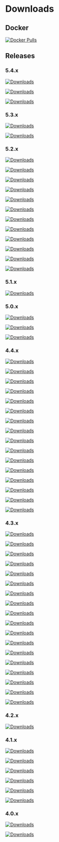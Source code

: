 # Downloads

## Docker

[![Docker Pulls](https://img.shields.io/docker/pulls/52north/sos)](https://hub.docker.com/r/52north/sos)

## Releases

### 5.4.x

[![Downloads](https://img.shields.io/github/downloads/52North/SOS/v5.4.1/total)](https://github.com/52North/SOS/releases/tag/v5.4.2)

[![Downloads](https://img.shields.io/github/downloads/52North/SOS/v5.4.1/total)](https://github.com/52North/SOS/releases/tag/v5.4.1)

[![Downloads](https://img.shields.io/github/downloads/52North/SOS/v5.4.0/total)](https://github.com/52North/SOS/releases/tag/v5.4.0)

### 5.3.x

[![Downloads](https://img.shields.io/github/downloads/52North/SOS/v5.3.1/total)](https://github.com/52North/SOS/releases/tag/v5.3.1)

[![Downloads](https://img.shields.io/github/downloads/52North/SOS/v5.3.0/total)](https://github.com/52North/SOS/releases/tag/v5.3.0)

### 5.2.x

[![Downloads](https://img.shields.io/github/downloads/52North/SOS/v5.2.10/total)](https://github.com/52North/SOS/releases/tag/v5.2.11)

[![Downloads](https://img.shields.io/github/downloads/52North/SOS/v5.2.10/total)](https://github.com/52North/SOS/releases/tag/v5.2.10)

[![Downloads](https://img.shields.io/github/downloads/52North/SOS/v5.2.9/total)](https://github.com/52North/SOS/releases/tag/v5.2.9)

[![Downloads](https://img.shields.io/github/downloads/52North/SOS/v5.2.8/total)](https://github.com/52North/SOS/releases/tag/v5.2.8)

[![Downloads](https://img.shields.io/github/downloads/52North/SOS/v5.2.7/total)](https://github.com/52North/SOS/releases/tag/v5.2.7)

[![Downloads](https://img.shields.io/github/downloads/52North/SOS/v5.2.6/total)](https://github.com/52North/SOS/releases/tag/v5.2.6)

[![Downloads](https://img.shields.io/github/downloads/52North/SOS/v5.2.5/total)](https://github.com/52North/SOS/releases/tag/v5.2.5)

[![Downloads](https://img.shields.io/github/downloads/52North/SOS/v5.2.4/total)](https://github.com/52North/SOS/releases/tag/v5.2.4)

[![Downloads](https://img.shields.io/github/downloads/52North/SOS/v5.2.3/total)](https://github.com/52North/SOS/releases/tag/v5.2.3)

[![Downloads](https://img.shields.io/github/downloads/52North/SOS/v5.2.2/total)](https://github.com/52North/SOS/releases/tag/v5.2.2)

[![Downloads](https://img.shields.io/github/downloads/52North/SOS/v5.2.1/total)](https://github.com/52North/SOS/releases/tag/v5.2.1)

[![Downloads](https://img.shields.io/github/downloads/52North/SOS/v5.2.0/total)](https://github.com/52North/SOS/releases/tag/v5.2.0)

### 5.1.x

[![Downloads](https://img.shields.io/github/downloads/52North/SOS/v5.1.0/total)](https://github.com/52North/SOS/releases/tag/v5.1.0)

### 5.0.x

[![Downloads](https://img.shields.io/github/downloads/52North/SOS/v5.0.2/total)](https://github.com/52North/SOS/releases/tag/v5.0.2)

[![Downloads](https://img.shields.io/github/downloads/52North/SOS/v5.0.1/total)](https://github.com/52North/SOS/releases/tag/v5.0.1)

[![Downloads](https://img.shields.io/github/downloads/52North/SOS/v5.0.0/total)](https://github.com/52North/SOS/releases/tag/v5.0.0)

### 4.4.x

[![Downloads](https://img.shields.io/github/downloads/52North/SOS/v4.4.15/total)](https://github.com/52North/SOS/releases/tag/v4.4.15)

[![Downloads](https://img.shields.io/github/downloads/52North/SOS/v4.4.14/total)](https://github.com/52North/SOS/releases/tag/v4.4.14)

[![Downloads](https://img.shields.io/github/downloads/52North/SOS/v4.4.13/total)](https://github.com/52North/SOS/releases/tag/v4.4.13)

[![Downloads](https://img.shields.io/github/downloads/52North/SOS/v4.4.12/total)](https://github.com/52North/SOS/releases/tag/v4.4.12)

[![Downloads](https://img.shields.io/github/downloads/52North/SOS/v4.4.11/total)](https://github.com/52North/SOS/releases/tag/v4.4.11)

[![Downloads](https://img.shields.io/github/downloads/52North/SOS/v4.4.10/total)](https://github.com/52North/SOS/releases/tag/v4.4.10)

[![Downloads](https://img.shields.io/github/downloads/52North/SOS/v4.4.9/total)](https://github.com/52North/SOS/releases/tag/v4.4.9)

[![Downloads](https://img.shields.io/github/downloads/52North/SOS/v4.4.8/total)](https://github.com/52North/SOS/releases/tag/v4.4.8)

[![Downloads](https://img.shields.io/github/downloads/52North/SOS/v4.4.7/total)](https://github.com/52North/SOS/releases/tag/v4.4.7)

[![Downloads](https://img.shields.io/github/downloads/52North/SOS/v4.4.6/total)](https://github.com/52North/SOS/releases/tag/v4.4.6)

[![Downloads](https://img.shields.io/github/downloads/52North/SOS/v4.4.5/total)](https://github.com/52North/SOS/releases/tag/v4.4.5)

[![Downloads](https://img.shields.io/github/downloads/52North/SOS/v4.4.4/total)](https://github.com/52North/SOS/releases/tag/v4.4.4)

[![Downloads](https://img.shields.io/github/downloads/52North/SOS/v4.4.3/total)](https://github.com/52North/SOS/releases/tag/v4.4.3)

[![Downloads](https://img.shields.io/github/downloads/52North/SOS/v4.4.2/total)](https://github.com/52North/SOS/releases/tag/v4.4.2)

[![Downloads](https://img.shields.io/github/downloads/52North/SOS/v4.4.1/total)](https://github.com/52North/SOS/releases/tag/v4.4.1)

[![Downloads](https://img.shields.io/github/downloads/52North/SOS/v4.4.0/total)](https://github.com/52North/SOS/releases/tag/v4.4.0)

### 4.3.x

[![Downloads](https://img.shields.io/github/downloads/52North/SOS/v4.3.16/total)](https://github.com/52North/SOS/releases/tag/v4.3.16)

[![Downloads](https://img.shields.io/github/downloads/52North/SOS/v4.3.15/total)](https://github.com/52North/SOS/releases/tag/v4.3.15)

[![Downloads](https://img.shields.io/github/downloads/52North/SOS/v4.3.14/total)](https://github.com/52North/SOS/releases/tag/v4.3.14)

[![Downloads](https://img.shields.io/github/downloads/52North/SOS/v4.3.13/total)](https://github.com/52North/SOS/releases/tag/v4.3.13)

[![Downloads](https://img.shields.io/github/downloads/52North/SOS/v4.3.12/total)](https://github.com/52North/SOS/releases/tag/v4.3.12)

[![Downloads](https://img.shields.io/github/downloads/52North/SOS/v4.3.11/total)](https://github.com/52North/SOS/releases/tag/v4.3.11)

[![Downloads](https://img.shields.io/github/downloads/52North/SOS/v4.3.10/total)](https://github.com/52North/SOS/releases/tag/v4.3.10)

[![Downloads](https://img.shields.io/github/downloads/52North/SOS/v4.3.9/total)](https://github.com/52North/SOS/releases/tag/v4.3.9)

[![Downloads](https://img.shields.io/github/downloads/52North/SOS/4.3.8/total)](https://github.com/52North/SOS/releases/tag/4.3.8)

[![Downloads](https://img.shields.io/github/downloads/52North/SOS/4.3.7/total)](https://github.com/52North/SOS/releases/tag/4.3.7)

[![Downloads](https://img.shields.io/github/downloads/52North/SOS/4.3.6.1/total)](https://github.com/52North/SOS/releases/tag/4.3.6.1)

[![Downloads](https://img.shields.io/github/downloads/52North/SOS/4.3.6/total)](https://github.com/52North/SOS/releases/tag/4.3.6)

[![Downloads](https://img.shields.io/github/downloads/52North/SOS/4.3.5/total)](https://github.com/52North/SOS/releases/tag/4.3.5)

[![Downloads](https://img.shields.io/github/downloads/52North/SOS/4.3.4/total)](https://github.com/52North/SOS/releases/tag/4.3.4)

[![Downloads](https://img.shields.io/github/downloads/52North/SOS/4.3.3/total)](https://github.com/52North/SOS/releases/tag/4.3.3)

[![Downloads](https://img.shields.io/github/downloads/52North/SOS/4.3.2/total)](https://github.com/52North/SOS/releases/tag/4.3.2)

[![Downloads](https://img.shields.io/github/downloads/52North/SOS/4.3.1/total)](https://github.com/52North/SOS/releases/tag/4.3.1)

[![Downloads](https://img.shields.io/github/downloads/52North/SOS/4.3.0/total)](https://github.com/52North/SOS/releases/tag/4.3.0)

### 4.2.x

[![Downloads](https://img.shields.io/github/downloads/52North/SOS/4.2.0/total)](https://github.com/52North/SOS/releases/tag/4.2.0)

### 4.1.x

[![Downloads](https://img.shields.io/github/downloads/52North/SOS/4.1.5/total)](https://github.com/52North/SOS/releases/tag/4.1.5)

[![Downloads](https://img.shields.io/github/downloads/52North/SOS/4.1.4/total)](https://github.com/52North/SOS/releases/tag/4.1.4)

[![Downloads](https://img.shields.io/github/downloads/52North/SOS/4.1.3/total)](https://github.com/52North/SOS/releases/tag/4.1.3)

[![Downloads](https://img.shields.io/github/downloads/52North/SOS/4.1.2/total)](https://github.com/52North/SOS/releases/tag/4.1.2)

[![Downloads](https://img.shields.io/github/downloads/52North/SOS/4.1.1/total)](https://github.com/52North/SOS/releases/tag/4.1.1)

[![Downloads](https://img.shields.io/github/downloads/52North/SOS/4.1.0/total)](https://github.com/52North/SOS/releases/tag/4.1.0)

### 4.0.x

[![Downloads](https://img.shields.io/github/downloads/52North/SOS/4.0.1/total)](https://github.com/52North/SOS/releases/tag/4.0.1)

[![Downloads](https://img.shields.io/github/downloads/52North/SOS/4.0.0/total)](https://github.com/52North/SOS/releases/tag/4.0.0)
